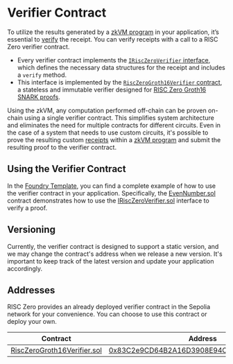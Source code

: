 # Verifier Contract

To utilize the results generated by a [zkVM program][term-zkvm-program] in your application, it’s essential to [verify][term-verify] the receipt.
You can verify receipts with a call to a RISC Zero verifier contract.

* Every verifier contract implements the [`IRiscZeroVerifier` interface][IRiscZeroVerifier.sol], which defines the necessary data structures for the receipt and includes a `verify` method.
* This interface is implemented by the [`RiscZeroGroth16Verifier` contract][RiscZeroGroth16Verifier.sol], a stateless and immutable verifier designed for [RISC Zero Groth16 SNARK proofs][article-groth16].

Using the zkVM, any computation performed off-chain can be proven on-chain using a single verifier contract.
This simplifies system architecture and eliminates the need for multiple contracts for different circuits.
Even in the case of a system that needs to use custom circuits, it's possible to prove the resulting custom [receipts][term-receipt] within a [zkVM program][term-zkvm-program] and submit the resulting proof to the verifier contract.

<!-- TODO: Link to auto-generated Solidity annotation docs -->

## Using the Verifier Contract

In the [Foundry Template][foundry-template], you can find a complete example of how to use the verifier contract in your application.
Specifically, the [EvenNumber.sol] contract demonstrates how to use the [IRiscZeroVerifier.sol] interface to verify a proof.

## Versioning

Currently, the verifier contract is designed to support a static version, and we
may change the contract's address when we release a new version. It's important
to keep track of the latest version and update your application accordingly.

## Addresses

RISC Zero provides an already deployed verifier contract in the Sepolia network for your convenience. You can choose to use this contract or deploy your own.

| Contract                      | Address                                               |
| ----------------------------- | ----------------------------------------------------- |
| [RiscZeroGroth16Verifier.sol] | [0x83C2e9CD64B2A16D3908E94C7654f3864212E2F8][sepolia] |

[RiscZeroGroth16Verifier.sol]: https://github.com/risc0/risc0-ethereum/blob/main/contracts/src/groth16/RiscZeroGroth16Verifier.sol
[IRiscZeroVerifier.sol]: https://github.com/risc0/risc0-ethereum/blob/main/contracts/src/IRiscZeroVerifier.sol
[EvenNumber.sol]: https://github.com/risc0/bonsai-foundry-template/blob/main/contracts/EvenNumber.sol
[article-groth16]: https://www.risczero.com/news/on-chain-verification
[sepolia]: https://sepolia.etherscan.io/address/0x83c2e9cd64b2a16d3908e94c7654f3864212e2f8#code
[term-receipt]: /terminology#receipt
[term-verify]: /terminology#verify
[term-zkvm-program]: /terminology#zkvm-program
[foundry-template]: https://github.com/risc0/bonsai-foundry-template
